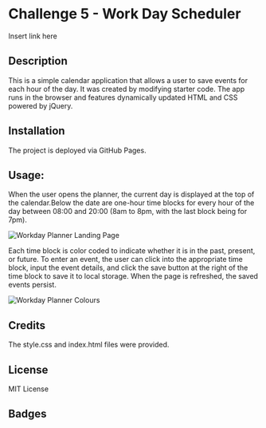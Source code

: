 # Challenge 5 - Work Day Scheduler

Insert link here

## Description

This is a simple calendar application that allows a user to save events for each hour of the day. It was created by modifying starter code. The app runs in the browser and features dynamically updated HTML and CSS powered by jQuery.

## Installation
The project is deployed via GitHub Pages.

## Usage:

When the user opens the planner, the current day is displayed at the top of the calendar.Below the date are one-hour time blocks for every hour of the day between 08:00 and 20:00 (8am to 8pm, with the last block being for 7pm). 

![Workday Planner Landing Page](https://user-images.githubusercontent.com/122234007/221419189-c16eb536-d095-41bc-8959-df39c408d935.png)


Each time block is color coded to indicate whether it is in the past, present, or future. To enter an event, the user can click into the appropriate time block, input the event details, and click the save button at the right of the time block to save it to local storage. When the page is refreshed, the saved events persist.

![Workday Planner Colours](https://user-images.githubusercontent.com/122234007/221419228-b5b08b91-83d4-4766-bef6-d0b8e6e3bcbb.png)


## Credits
The style.css and index.html files were provided.

## License
MIT License

## Badges
